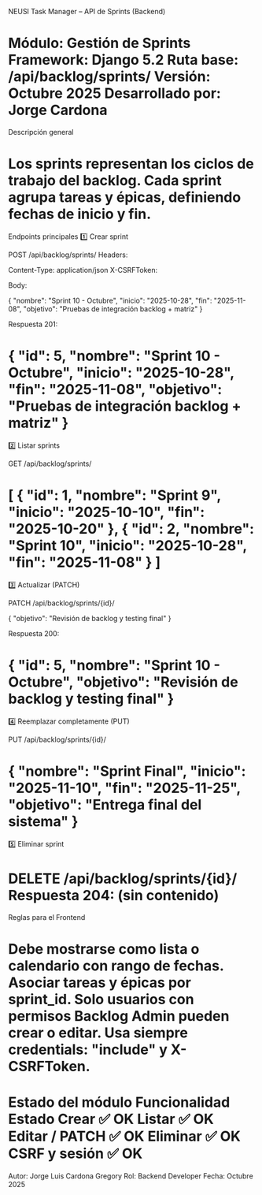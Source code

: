 NEUSI Task Manager – API de Sprints (Backend)

Módulo: Gestión de Sprints
Framework: Django 5.2
Ruta base: /api/backlog/sprints/
Versión: Octubre 2025
Desarrollado por: Jorge Cardona
=========================================================================
Descripción general

Los sprints representan los ciclos de trabajo del backlog.
Cada sprint agrupa tareas y épicas, definiendo fechas de inicio y fin.
=========================================================================
Endpoints principales
1️⃣ Crear sprint

POST /api/backlog/sprints/
Headers:

Content-Type: application/json
X-CSRFToken: <valor de la cookie csrftoken>


Body:

{
  "nombre": "Sprint 10 - Octubre",
  "inicio": "2025-10-28",
  "fin": "2025-11-08",
  "objetivo": "Pruebas de integración backlog + matriz"
}


Respuesta 201:

{
  "id": 5,
  "nombre": "Sprint 10 - Octubre",
  "inicio": "2025-10-28",
  "fin": "2025-11-08",
  "objetivo": "Pruebas de integración backlog + matriz"
}
=========================================================================
2️⃣ Listar sprints

GET /api/backlog/sprints/

[
  { "id": 1, "nombre": "Sprint 9", "inicio": "2025-10-10", "fin": "2025-10-20" },
  { "id": 2, "nombre": "Sprint 10", "inicio": "2025-10-28", "fin": "2025-11-08" }
]
=========================================================================
3️⃣ Actualizar (PATCH)

PATCH /api/backlog/sprints/{id}/

{ "objetivo": "Revisión de backlog y testing final" }


Respuesta 200:

{ "id": 5, "nombre": "Sprint 10 - Octubre", "objetivo": "Revisión de backlog y testing final" }
=========================================================================
4️⃣ Reemplazar completamente (PUT)

PUT /api/backlog/sprints/{id}/

{
  "nombre": "Sprint Final",
  "inicio": "2025-11-10",
  "fin": "2025-11-25",
  "objetivo": "Entrega final del sistema"
}
=========================================================================
5️⃣ Eliminar sprint

DELETE /api/backlog/sprints/{id}/
Respuesta 204: (sin contenido)
=========================================================================
Reglas para el Frontend

Debe mostrarse como lista o calendario con rango de fechas.
Asociar tareas y épicas por sprint_id.
Solo usuarios con permisos Backlog Admin pueden crear o editar.
Usa siempre credentials: "include" y X-CSRFToken.
=========================================================================
Estado del módulo
Funcionalidad	Estado
Crear	✅ OK
Listar	✅ OK
Editar / PATCH	✅ OK
Eliminar	✅ OK
CSRF y sesión	✅ OK
=========================================================================
Autor: Jorge Luis Cardona Gregory
Rol: Backend Developer
Fecha: Octubre 2025